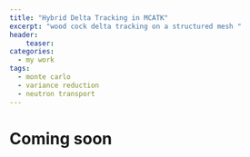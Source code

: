 ```yaml
---
title: "Hybrid Delta Tracking in MCATK"
excerpt: "wood cock delta tracking on a structured mesh "
header:
    teaser: 
categories:
  - my work
tags:
  - monte carlo
  - variance reduction
  - neutron transport
---
```


# Coming soon